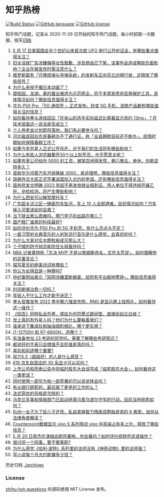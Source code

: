 # 知乎热榜
[![Build Status](https://github.com/ToWeLong/zhihu-hot-questions/workflows/CI/badge.svg)](https://github.com/ToWeLong/zhihu-hot-questions/actions)
[![GitHub language](https://img.shields.io/badge/language-golang-orange.svg)](https://golang.org/)
[![GitHub license](https://img.shields.io/github/license/ToWeLong/zhihu-hot-questions)](https://github.com/ToWeLong/zhihu-hot-questions/blob/main/LICENSE)

知乎热门话题，记录从 2020-11-29 日开始的知乎热门话题。每小时抓取一次数据，按天[归档](./archives)

<!-- BEGIN -->

1. [5 月 17 日美国国会半个世纪以来首次就 UFO 举行公开听证会，有哪些重点值得关注？](https://www.zhihu.com/question/533305804)
1. [妇炎洁就广告涉嫌侮辱女性致歉，涉及商品已下架，该事件会造成哪些负面影响？企业在做宣传时需注意什么？](https://www.zhihu.com/question/533277694)
1. [俄罗斯载有「可携核弹头导弹系统」的发射车正向芬兰边境行驶，这释放了哪些信号？](https://www.zhihu.com/question/533247865)
1. [为什么央视不播日本动画了？](https://www.zhihu.com/question/334541730)
1. [碧桂园、龙湖、美的置业被选为示范房企，将于本周发债并启用保护工具，具体情况如何？哪些信息值得关注？](https://www.zhihu.com/question/533053073)
1. [华为 P50 Pro 「5G 通信壳 」正式发布，秒变 5G 手机，该款产品都有哪些值得关注的信息？](https://www.zhihu.com/question/533206630)
1. [如何看待拳头游戏回应「在釜山的选手实际延迟比屏幕显示低约 13ms」？在技术层面这一说法是否成立？](https://www.zhihu.com/question/533301019)
1. [个人养老金计划即将落地，我们有必要参与吗？](https://www.zhihu.com/question/533091844)
1. [河北磁县回应农民春耕办不了通行证，称「全县静默目前还不能办」，疫情时期如何保障春耕工作？](https://www.zhihu.com/question/533119031)
1. [如果今年外星人正式公开存在，对于我们的生活将有哪些影响？](https://www.zhihu.com/question/527666789)
1. [为什么有些人浏览器要开30个以上标签页，也不愿意关呢？](https://www.zhihu.com/question/532775936)
1. [如果有家公司给你 5000 的工资，被架空闲得发慌，朝八晚五，单休，你能坚持多久？](https://www.zhihu.com/question/532453028)
1. [首款华为鸿蒙汽车月销量破 3000，紧追理想，哪些信息值得关注？](https://www.zhihu.com/question/532901261)
1. [瑞典外交大臣正式签署该国加入北约的申请，还有哪些信息值得关注？](https://www.zhihu.com/question/533240852)
1. [国务院发文明确 2023 年起不再发放就业报到证，用人单位不得违规开展乙肝、孕检检测，将产生哪些影响？](https://www.zhihu.com/question/532761082)
1. [为什么西安可以解禁摩托车？](https://www.zhihu.com/question/397456745)
1. [广东韶关浈江区一辆面包车坠河，车上 10 人全部遇难，目前情况如何？汽车掉入河里该如何自救？](https://www.zhihu.com/question/533267924)
1. [当下就业那么困难吗，寒门学子的出路在哪儿？](https://www.zhihu.com/question/532913712)
1. [国产鞋厂谁家的科技最好?](https://www.zhihu.com/question/349172159)
1. [如何评价华为 P50 Pro 的 5G 手机壳，有什么亮点与不足？](https://www.zhihu.com/question/533211023)
1. [一直习惯听古典音乐的人听到流行音乐是什么感觉，会喜欢听吗？](https://www.zhihu.com/question/20745697)
1. [为什么大家对实木颗粒板成见那么大？](https://www.zhihu.com/question/58097823)
1. [个子矮的防守球员能防住头球轰炸吗？](https://www.zhihu.com/question/391391384)
1. [NBA 记者莱特称「东决 MVP 不是以詹姆斯命名，实在太荒谬」，如何理解他的这番言论？](https://www.zhihu.com/question/532599215)
1. [描写夏天的绝美诗词有哪些？](https://www.zhihu.com/question/522113787)
1. [你认为长得丑是一种罪吗?](https://www.zhihu.com/question/530609561)
1. [中纪委网站表示「知网涉嫌垄断被查，给所有平台敲响警钟」，哪些信息值得关注？](https://www.zhihu.com/question/532955211)
1. [时间能够治愈一切吗？](https://www.zhihu.com/question/533101305)
1. [年轻人干什么工作才能不迷茫？](https://www.zhihu.com/question/531318935)
1. [拳头官推发布 2022 季中赛六强宣传照，RNG 是显示屏上挂照片，如何看待这一操作？](https://www.zhihu.com/question/533144576)
1. [《知否》同样私会外男，盛纮为何罚墨兰跪祠堂，直接给如兰白绫？](https://www.zhihu.com/question/405186788)
1. [世上真的有外星人吗？他们为什么要躲着我们？](https://www.zhihu.com/question/453502080)
1. [谁来说下集成灶和抽油烟机相比，哪个更实用？](https://www.zhihu.com/question/430779195)
1. [i7-12700H 和 R7-6800H，选哪个？](https://www.zhihu.com/question/510314240)
1. [有准备参加 23 考研的同学吗，需要了解哪些考研常识？](https://www.zhihu.com/question/474978086)
1. [都说好的手表只会增值不会贬值是真的吗？](https://www.zhihu.com/question/529440863)
1. [喜欢和前途哪个重要?](https://www.zhihu.com/question/532077880)
1. [视力5.3（超级好）的人是什么感受？](https://www.zhihu.com/question/26070790)
1. [618 京东自营店的 30 系显卡可以买吗？](https://www.zhihu.com/question/532896007)
1. [上市公司和而泰公告中将临时股东大会误写成「临死股东大会」，如何看待这一类笔误？](https://www.zhihu.com/question/533128878)
1. [同时使用一部华为和一部苹果的可以说说体会吗？](https://www.zhihu.com/question/517554783)
1. [有从银行辞职的，最后做了更差的工作的么？](https://www.zhihu.com/question/532154230)
1. [法式穿衣的风格是怎样的？](https://www.zhihu.com/question/33661468)
1. [乌克兰军事和情报部门已启动拯救马里乌波尔守军的行动，目前当地局势如何？](https://www.zhihu.com/question/533174529)
1. [杭州一女子为了给儿子还债，私自卖掉智力残疾双胞胎哥哥的 6 套房，如何从法律角度解读？](https://www.zhihu.com/question/532973245)
1. [Counterpoint数据显示 vivo S 系列带动 vivo 中高端占有率上升，释放了哪些信息？](https://www.zhihu.com/question/533205665)
1. [5 月 20 日周杰伦演唱会即将重映，你会看吗？如何评价视频号这波操作？](https://www.zhihu.com/question/533206475)
1. [很讨厌一个同事，要不要离职?](https://www.zhihu.com/question/532884974)
1. [为什么感觉《哈利·波特》系列里的法师没有《神奇动物》里的法师强？](https://www.zhihu.com/question/407783021)
1. [写小说每个月大约能赚多少钱？](https://www.zhihu.com/question/405905166)

<!-- END -->

历史归档 [./archives](./archives)


### License
[zhihu-hot-questions](https://github.com/towelong/zhihu-hot-questions) 的源码使用 MIT License 发布。